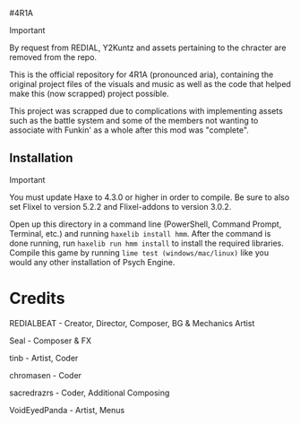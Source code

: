 #4R1A
> [!IMPORTANT]
> By request from REDIAL, Y2Kuntz and assets pertaining to the chracter are removed from the repo. 

This is the official repository for 4R1A (pronounced aria), containing the original project files of the visuals and music as well as the code that helped make this (now scrapped) project possible.

This project was scrapped due to complications with implementing assets such as the battle system and some of the members not wanting to associate with Funkin' as a whole after this mod was "complete".
## Installation
> [!IMPORTANT]
> You must update Haxe to 4.3.0 or higher in order to compile. Be sure to also set Flixel to version 5.2.2 and Flixel-addons to version 3.0.2.

Open up this directory in a command line (PowerShell, Command Prompt, Terminal, etc.) and running `haxelib install hmm`. After the command is done running, run `haxelib run hmm install` to install the required libraries. 
Compile this game by running `lime test (windows/mac/linux)` like you would any other installation of Psych Engine.
# Credits

REDIALBEAT - Creator, Director, Composer, BG & Mechanics Artist

Seal - Composer & FX

tinb - Artist, Coder

chromasen - Coder

sacredrazrs - Coder, Additional Composing

VoidEyedPanda - Artist, Menus
